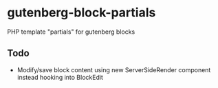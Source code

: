 # gutenberg-block-partials
PHP template "partials" for gutenberg blocks


## Todo

 * Modify/save block content using new ServerSideRender component instead hooking into BlockEdit
